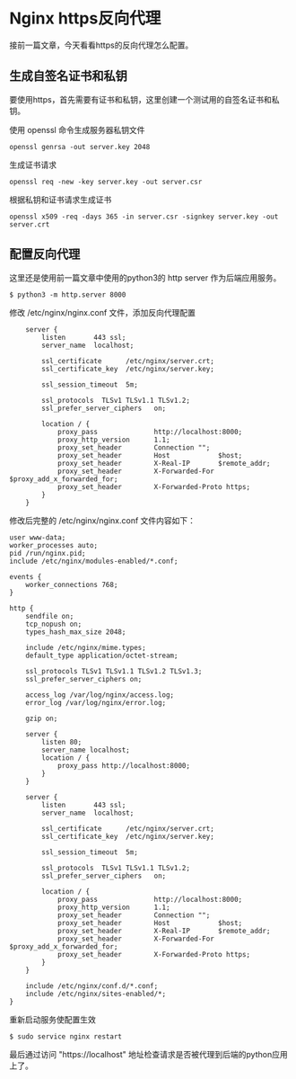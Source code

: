 # Nginx https反向代理

接前一篇文章，今天看看https的反向代理怎么配置。

## 生成自签名证书和私钥

要使用https，首先需要有证书和私钥，这里创建一个测试用的自签名证书和私钥。

使用 openssl 命令生成服务器私钥文件

``` shell
openssl genrsa -out server.key 2048
```

生成证书请求

``` shell
openssl req -new -key server.key -out server.csr
```

根据私钥和证书请求生成证书

``` shell
openssl x509 -req -days 365 -in server.csr -signkey server.key -out server.crt
```

## 配置反向代理

这里还是使用前一篇文章中使用的python3的 http server 作为后端应用服务。

``` shell
$ python3 -m http.server 8000
```

修改 /etc/nginx/nginx.conf 文件，添加反向代理配置

``` shell
    server {
		listen       443 ssl;
		server_name  localhost;
		
		ssl_certificate      /etc/nginx/server.crt;
		ssl_certificate_key  /etc/nginx/server.key;
		
		ssl_session_timeout  5m;
		
		ssl_protocols  TLSv1 TLSv1.1 TLSv1.2;
		ssl_prefer_server_ciphers   on;
		
		location / {
			proxy_pass              http://localhost:8000;
			proxy_http_version      1.1;
			proxy_set_header        Connection "";
			proxy_set_header        Host            $host;
			proxy_set_header        X-Real-IP       $remote_addr;
			proxy_set_header        X-Forwarded-For $proxy_add_x_forwarded_for;
			proxy_set_header        X-Forwarded-Proto https;
		}
	}
```

修改后完整的 /etc/nginx/nginx.conf 文件内容如下：

``` shell
user www-data;
worker_processes auto;
pid /run/nginx.pid;
include /etc/nginx/modules-enabled/*.conf;

events {
    worker_connections 768;
}

http {
    sendfile on;
    tcp_nopush on;
    types_hash_max_size 2048;

    include /etc/nginx/mime.types;
    default_type application/octet-stream;

    ssl_protocols TLSv1 TLSv1.1 TLSv1.2 TLSv1.3;
    ssl_prefer_server_ciphers on;

    access_log /var/log/nginx/access.log;
    error_log /var/log/nginx/error.log;

    gzip on;

    server {
        listen 80;
        server_name localhost;
        location / {
            proxy_pass http://localhost:8000;
        }
    }

    server {
		listen       443 ssl;
		server_name  localhost;
		
		ssl_certificate      /etc/nginx/server.crt;
		ssl_certificate_key  /etc/nginx/server.key;
		
		ssl_session_timeout  5m;
		
		ssl_protocols  TLSv1 TLSv1.1 TLSv1.2;
		ssl_prefer_server_ciphers   on;
		
		location / {
			proxy_pass              http://localhost:8000;
			proxy_http_version      1.1;
			proxy_set_header        Connection "";
			proxy_set_header        Host            $host;
			proxy_set_header        X-Real-IP       $remote_addr;
			proxy_set_header        X-Forwarded-For $proxy_add_x_forwarded_for;
			proxy_set_header        X-Forwarded-Proto https;
		}
	}

    include /etc/nginx/conf.d/*.conf;
    include /etc/nginx/sites-enabled/*;
}
```

重新启动服务使配置生效

``` shell
$ sudo service nginx restart
```

最后通过访问 "https://localhost" 地址检查请求是否被代理到后端的python应用上了。
